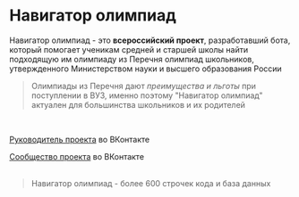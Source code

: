 # Навигатор олимпиад
Навигатор олимпиад - это **всероссийский проект**, разработавший бота, который помогает ученикам средней и старшей школы найти подходящую им олимпиаду из Перечня олимпиад школьников, утвержденного Министерством науки и высшего образования России

> Олимпиады из Перечня дают *преимущества и льготы* при поступлении в ВУЗ, именно поэтому "Навигатор олимпиад" актуален для большинства школьников и их родителей
<br>

[Руководитель проекта](https://vk.com/forever.molodoy "Данила Седельников") во ВКонтакте 

[Сообщество проекта](https://vk.com/navigator_olympiad "Навигатор олимпиад") во ВКонтакте
<br><br>

> Навигатор олимпиад - более 600 строчек кода и база данных 

